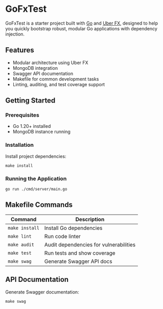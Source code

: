 # GoFxTest

GoFxTest is a starter project built with [Go](https://golang.org/) and [Uber FX](https://github.com/uber-go/fx), designed to help you quickly bootstrap robust, modular Go applications with dependency injection.

## Features

- Modular architecture using Uber FX
- MongoDB integration
- Swagger API documentation
- Makefile for common development tasks
- Linting, auditing, and test coverage support

## Getting Started

### Prerequisites

- Go 1.20+ installed
- MongoDB instance running

### Installation

Install project dependencies:

```shell
make install
```

### Running the Application

```shell
go run ./cmd/server/main.go
```

## Makefile Commands

| Command      | Description                  |
|--------------|-----------------------------|
| `make install` | Install Go dependencies      |
| `make lint`    | Run code linter              |
| `make audit`   | Audit dependencies for vulnerabilities |
| `make test`    | Run tests and show coverage  |
| `make swag`    | Generate Swagger API docs    |

## API Documentation

Generate Swagger documentation:

```shell
make swag
```